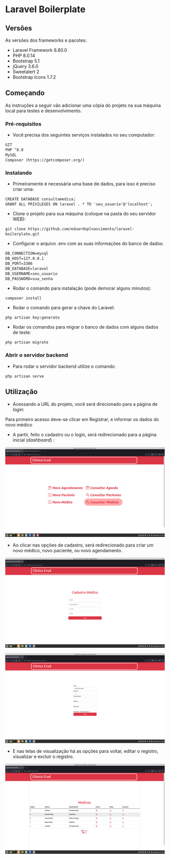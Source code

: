 # Laravel Boilerplate

## Versões

As versões dos frameworks e pacotes:

- Laravel Framework 8.80.0
- PHP 8.0.14
- Bootstrap 5.1
- jQuery 3.6.0
- Sweetalert 2
- Bootstrap Icons 1.7.2

## Começando

As instruções a seguir vão adicionar uma cópia do projeto na sua máquina local para testes e desenvolvimento.

### Pré-requisitos

- Você precisa dos seguintes serviços instalados no seu computador:

```
GIT
PHP ^8.0
MySQL
Composer (https://getcomposer.org/)
```

### Instalando

- Primeiramente é necessária uma base de dados, para isso é preciso criar uma:

```
CREATE DATABASE consultamedica;
GRANT ALL PRIVILEGES ON laravel . * TO 'seu_usuario'@'localhost';
```

- Clone o projeto para sua máquina (coloque na pasta do seu servidor WEB):

```
git clone https://github.com/eduardoplnascimento/laravel-boilerplate.git
```

- Configurar o arquivo .env com as suas informações do banco de dados:

```
DB_CONNECTION=mysql
DB_HOST=127.0.0.1
DB_PORT=3306
DB_DATABASE=laravel
DB_USERNAME=seu_usuario
DB_PASSWORD=sua_senha
```

- Rodar o comando para instalação (pode demorar alguns minutos):

```
composer install
```

- Rodar o comando para gerar a chave do Laravel:

```
php artisan key:generate
```

- Rodar os comandos para migrar o banco de dados com alguns dados de teste:

```
php artisan migrate
```

### Abrir o servidor backend

- Para rodar o servidor backend utilize o comando:

```
php artisan serve
```

## Utilização

- Acessando a URL do projeto, você será direcionado para a página de *login*:

Para primeiro acesso deve-se clicar em Registrar, e informar os dados do novo médico

- A partir, feito o cadastro ou o login, será redirecionado para a página inicial (*dashboard*) :

![](imagesreadme/dashboard.png)

- Ao clicar nas opções de cadastro, será redirecionado para criar um novo médico, novo paciente, ou novo agendamento.

![](imagesreadme/cadastromedico.png)

![](imagesreadme/cadastropaciente.png)

- E nas telas de visualização há as opções para voltar, editar o registro, visualizar e excluir o registro.

![](imagesreadme/visualizacao.png)


